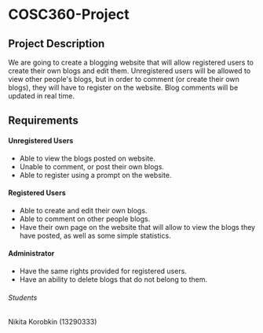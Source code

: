 # COSC360-Project

## Project Description

We are going to create a blogging website that will allow registered users to create their own blogs and edit them. Unregistered users will be allowed to view other people's blogs, but in order to comment (or create their own blogs), they will have to register on the website. Blog comments will be updated in real time.  

## Requirements

#### Unregistered Users

- Able to view the blogs posted on website.
- Unable to comment, or post their own blogs. 
- Able to register using a prompt on the website.

#### Registered Users

- Able to create and edit their own blogs.
- Able to comment on other people blogs. 
- Have their own page on the website that will allow to view the blogs they have posted, as well as some simple statistics. 

#### Administrator

- Have the same rights provided for registered users. 
- Have an ability to delete blogs that do not belong to them. 

###### Students

Nikita Korobkin (13290333)
